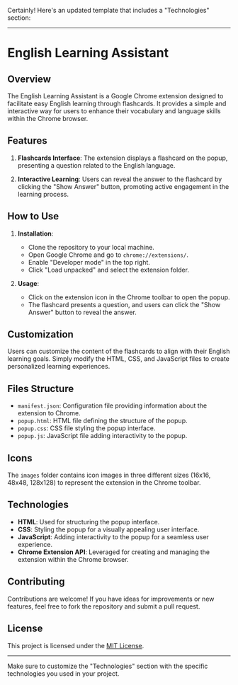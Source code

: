 Certainly! Here's an updated template that includes a "Technologies" section:

---

# English Learning Assistant

## Overview

The English Learning Assistant is a Google Chrome extension designed to facilitate easy English learning through flashcards. It provides a simple and interactive way for users to enhance their vocabulary and language skills within the Chrome browser.

## Features

1. **Flashcards Interface**: The extension displays a flashcard on the popup, presenting a question related to the English language.

2. **Interactive Learning**: Users can reveal the answer to the flashcard by clicking the "Show Answer" button, promoting active engagement in the learning process.

## How to Use

1. **Installation**:
   - Clone the repository to your local machine.
   - Open Google Chrome and go to `chrome://extensions/`.
   - Enable "Developer mode" in the top right.
   - Click "Load unpacked" and select the extension folder.

2. **Usage**:
   - Click on the extension icon in the Chrome toolbar to open the popup.
   - The flashcard presents a question, and users can click the "Show Answer" button to reveal the answer.

## Customization

Users can customize the content of the flashcards to align with their English learning goals. Simply modify the HTML, CSS, and JavaScript files to create personalized learning experiences.

## Files Structure

- `manifest.json`: Configuration file providing information about the extension to Chrome.
- `popup.html`: HTML file defining the structure of the popup.
- `popup.css`: CSS file styling the popup interface.
- `popup.js`: JavaScript file adding interactivity to the popup.

## Icons

The `images` folder contains icon images in three different sizes (16x16, 48x48, 128x128) to represent the extension in the Chrome toolbar.

## Technologies

- **HTML**: Used for structuring the popup interface.
- **CSS**: Styling the popup for a visually appealing user interface.
- **JavaScript**: Adding interactivity to the popup for a seamless user experience.
- **Chrome Extension API**: Leveraged for creating and managing the extension within the Chrome browser.

## Contributing

Contributions are welcome! If you have ideas for improvements or new features, feel free to fork the repository and submit a pull request.

## License

This project is licensed under the [MIT License](LICENSE.md).

--- 

Make sure to customize the "Technologies" section with the specific technologies you used in your project.
